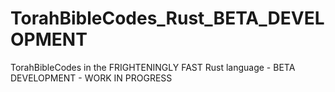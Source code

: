 # TorahBibleCodes_Rust_BETA_DEVELOPMENT
TorahBibleCodes in the FRIGHTENINGLY FAST Rust language - BETA DEVELOPMENT - WORK IN PROGRESS
